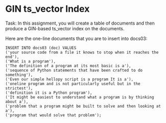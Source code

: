# GIN ts_vector Index

Task:
In this assignment, you will create a table of documents and then produce a GIN-based ts_vector index on the documents.


Here are the one-line documents that you are to insert into docs03: 
```
INSERT INTO docs03 (doc) VALUES
('your source code from a file it knows to stop when it reaches the end'),
('What is a program'),
('The definition of a program at its most basic is a'),
('sequence of Python statements that have been crafted to do something'),
('Even our simple hellopy script is a program It is a'),
('oneline program and is not particularly useful but in the strictest'),
('definition it is a Python program'),
('It might be easiest to understand what a program is by thinking about a'),
('problem that a program might be built to solve and then looking at a'),
('program that would solve that problem');
```
